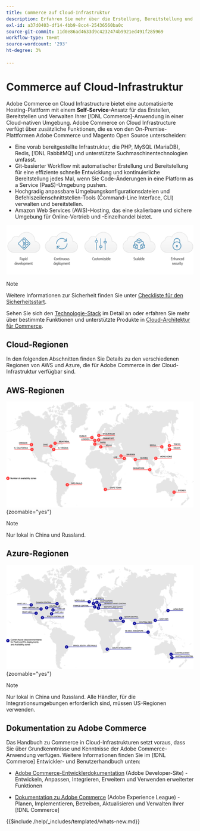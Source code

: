 ```yaml
---
title: Commerce auf Cloud-Infrastruktur
description: Erfahren Sie mehr über die Erstellung, Bereitstellung und Verwaltung von Commerce in Cloud-Infrastrukturen.
exl-id: a37d0403-df14-4bb9-8cc4-25436560ba0c
source-git-commit: 11d0e86ad4633d9c4232474b9921ed491f285969
workflow-type: tm+mt
source-wordcount: '293'
ht-degree: 3%

---
```



# Commerce auf Cloud-Infrastruktur

Adobe Commerce on Cloud Infrastructure bietet eine automatisierte Hosting-Plattform mit einem **Self-Service**-Ansatz für das Erstellen, Bereitstellen und Verwalten Ihrer [!DNL Commerce]-Anwendung in einer Cloud-nativen Umgebung. Adobe Commerce on Cloud Infrastructure verfügt über zusätzliche Funktionen, die es von den On-Premise-Plattformen Adobe Commerce und Magento Open Source unterscheiden:

- Eine vorab bereitgestellte Infrastruktur, die PHP, MySQL (MariaDB), Redis, [!DNL RabbitMQ] und unterstützte Suchmaschinentechnologien umfasst.
- Git-basierter Workflow mit automatischer Erstellung und Bereitstellung für eine effiziente schnelle Entwicklung und kontinuierliche Bereitstellung jedes Mal, wenn Sie Code-Änderungen in eine Platform as a Service (PaaS)-Umgebung pushen.
- Hochgradig anpassbare Umgebungskonfigurationsdateien und Befehlszeilenschnittstellen-Tools (Command-Line Interface, CLI) verwalten und bereitstellen.
- Amazon Web Services (AWS)-Hosting, das eine skalierbare und sichere Umgebung für Online-Vertrieb und -Einzelhandel bietet.

![Cloud-Vorteile](../assets/CloudBenefits.svg)

>[!NOTE]
>
>Weitere Informationen zur Sicherheit finden Sie unter [Checkliste für den Sicherheitsstart](https://experienceleague.adobe.com/en/docs/commerce-on-cloud/user-guide/launch/checklist#security-configuration).

Sehen Sie sich den [Technologie-Stack](architecture/tech-stack.md) im Detail an oder erfahren Sie mehr über bestimmte Funktionen und unterstützte Produkte in [Cloud-Architektur für Commerce](architecture/cloud-architecture.md).

<div id="recs-overview-body-1"></div>
<div id="recs-overview-body-2"></div>
<div id="recs-overview-body-3"></div>
<div id="recs-overview-body-4"></div>
<div id="recs-overview-body-5"></div>
<div id="recs-overview-body-6"></div>

## Cloud-Regionen

In den folgenden Abschnitten finden Sie Details zu den verschiedenen Regionen von AWS und Azure, die für Adobe Commerce in der Cloud-Infrastruktur verfügbar sind.

## AWS-Regionen

![Abbildung mit AWS-Regionen](../assets/aws-regions.svg){zoomable="yes"}

>[!NOTE]
>
> Nur lokal in China und Russland.

## Azure-Regionen

![Diagramm mit Azure-Regionen](../assets/azure-regions.svg){zoomable="yes"}

>[!NOTE]
>
> Nur lokal in China und Russland. Alle Händler, für die Integrationsumgebungen erforderlich sind, müssen US-Regionen verwenden.

## Dokumentation zu Adobe Commerce

Das Handbuch zu Commerce in Cloud-Infrastrukturen setzt voraus, dass Sie über Grundkenntnisse und Kenntnisse der Adobe Commerce-Anwendung verfügen. Weitere Informationen finden Sie im [!DNL Commerce] Entwickler- und Benutzerhandbuch unten:

- [Adobe Commerce-Entwicklerdokumentation](https://developer.adobe.com/commerce/docs/) (Adobe Developer-Site) - Entwickeln, Anpassen, Integrieren, Erweitern und Verwenden erweiterter Funktionen

- [Dokumentation zu Adobe Commerce](https://experienceleague.adobe.com/docs/commerce.html) (Adobe Experience League) - Planen, Implementieren, Betreiben, Aktualisieren und Verwalten Ihrer [!DNL Commerce]

{{$include /help/_includes/templated/whats-new.md}}

<!-- Last updated from includes: 2025-10-08 16:18:12 -->
